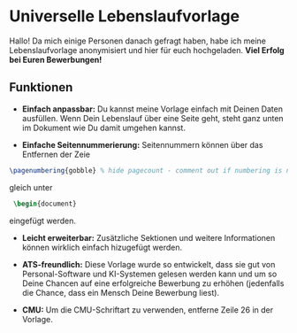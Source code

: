 # Universelle Lebenslaufvorlage

Hallo! Da mich einige Personen danach gefragt haben, habe ich meine Lebenslaufvorlage anonymisiert und hier für euch hochgeladen. **Viel Erfolg bei Euren Bewerbungen!**

## Funktionen

- **Einfach anpassbar:** Du kannst meine Vorlage einfach mit Deinen Daten ausfüllen. Wenn Dein Lebenslauf über eine Seite geht, steht ganz unten im Dokument wie Du damit umgehen kannst.

- **Einfache Seitennummerierung:** Seitennummern können über das Entfernen der Zeie
```latex
\pagenumbering{gobble} % hide pagecount - comment out if numbering is needed
```
gleich unter
```latex
 \begin{document}
```
 eingefügt werden.

- **Leicht erweiterbar:** Zusätzliche Sektionen und weitere Informationen können wirklich einfach hizugefügt werden.

- **ATS-freundlich:** Diese Vorlage wurde so entwickelt, dass sie gut von Personal-Software und KI-Systemen gelesen werden kann und um so Deine Chancen auf eine erfolgreiche Bewerbung zu erhöhen (jedenfalls die Chance, dass ein Mensch Deine Bewerbung liest).

- **CMU:** Um die CMU-Schriftart zu verwenden, entferne Zeile 26 in der Vorlage.
